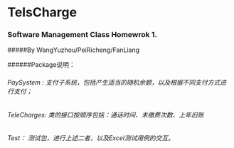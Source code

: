 # TelsCharge
### Software Management Class Homewrok 1.
#####By WangYuzhou/PeiRicheng/FanLiang

######Package说明：
###### PaySystem : 支付子系统，包括产生适当的随机余额，以及根据不同支付方式进行支付；
###### TeleCharges: 类的接口按顺序包括：通话时间、未缴费次数、上年旧账
###### Test： 测试包，进行上述二者，以及Excel测试用例的交互。
